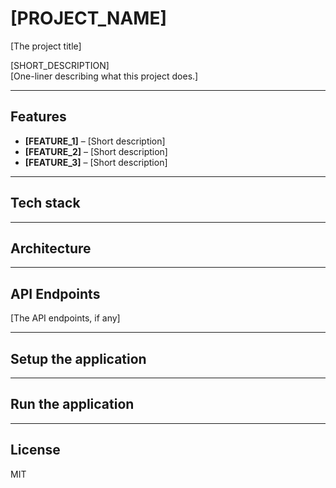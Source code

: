 # [PROJECT_NAME]
[The project title]

[SHORT_DESCRIPTION]  
[One-liner describing what this project does.]

---

## Features

- **[FEATURE_1]** – [Short description]
- **[FEATURE_2]** – [Short description]
- **[FEATURE_3]** – [Short description]

---

## Tech stack

---

## Architecture

---

## API Endpoints
[The API endpoints, if any]

---

## Setup the application

---

## Run the application

---

## License
MIT

